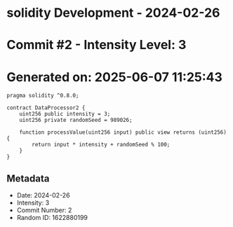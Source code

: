 ﻿# solidity Development - 2024-02-26
# Commit #2 - Intensity Level: 3
# Generated on: 2025-06-07 11:25:43
```solidity
pragma solidity ^0.8.0;

contract DataProcessor2 {
    uint256 public intensity = 3;
    uint256 private randomSeed = 989026;

    function processValue(uint256 input) public view returns (uint256) {
        return input * intensity + randomSeed % 100;
    }
}
```
## Metadata
- Date: 2024-02-26
- Intensity: 3
- Commit Number: 2
- Random ID: 1622880199
